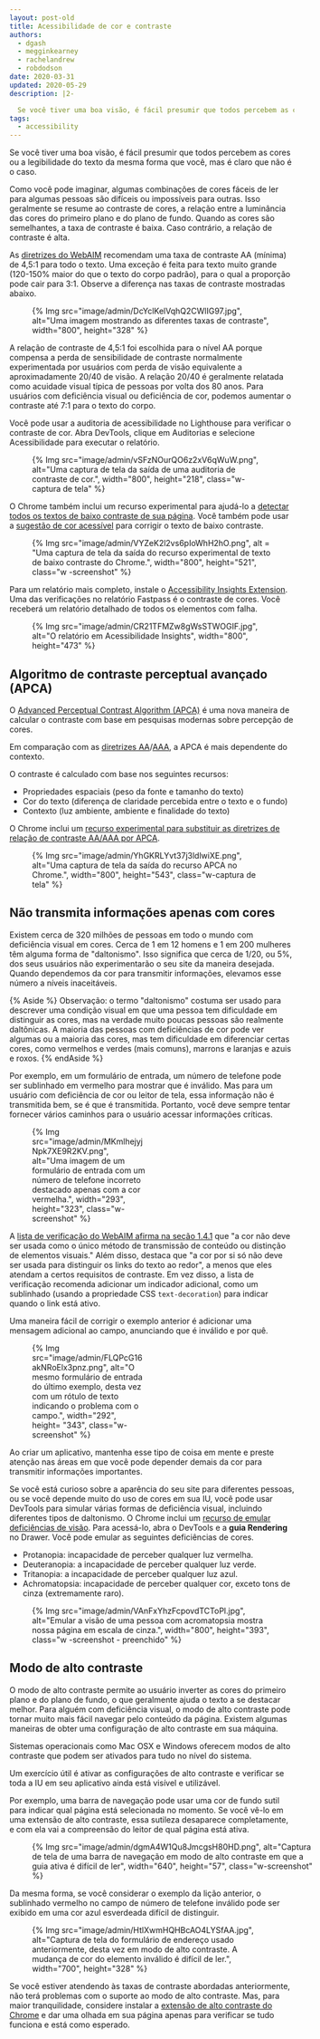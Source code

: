 ```yaml
---
layout: post-old
title: Acessibilidade de cor e contraste
authors:
  - dgash
  - megginkearney
  - rachelandrew
  - robdodson
date: 2020-03-31
updated: 2020-05-29
description: |2-

  Se você tiver uma boa visão, é fácil presumir que todos percebem as cores ou a legibilidade do texto da mesma forma que você, mas é claro que não é o caso.
tags:
  - accessibility
---
```


Se você tiver uma boa visão, é fácil presumir que todos percebem as cores ou a legibilidade do texto da mesma forma que você, mas é claro que não é o caso.

Como você pode imaginar, algumas combinações de cores fáceis de ler para algumas pessoas são difíceis ou impossíveis para outras. Isso geralmente se resume ao contraste de cores, a relação entre a luminância das cores do primeiro plano e do plano de fundo. Quando as cores são semelhantes, a taxa de contraste é baixa. Caso contrário, a relação de contraste é alta.

As [diretrizes do WebAIM](https://webaim.org/standards/wcag/) recomendam uma taxa de contraste AA (mínima) de 4,5:1 para todo o texto. Uma exceção é feita para texto muito grande (120-150% maior do que o texto do corpo padrão), para o qual a proporção pode cair para 3:1. Observe a diferença nas taxas de contraste mostradas abaixo.

<figure class="w-figure">{% Img src="image/admin/DcYclKelVqhQ2CWlIG97.jpg", alt="Uma imagem mostrando as diferentes taxas de contraste", width="800", height="328" %}</figure>

A relação de contraste de 4,5:1 foi escolhida para o nível AA porque compensa a perda de sensibilidade de contraste normalmente experimentada por usuários com perda de visão equivalente a aproximadamente 20/40 de visão. A relação 20/40 é geralmente relatada como acuidade visual típica de pessoas por volta dos 80 anos. Para usuários com deficiência visual ou deficiência de cor, podemos aumentar o contraste até 7:1 para o texto do corpo.

Você pode usar a auditoria de acessibilidade no Lighthouse para verificar o contraste de cor. Abra DevTools, clique em Auditorias e selecione Acessibilidade para executar o relatório.

<figure class="w-figure">{% Img src="image/admin/vSFzNOurQO6z2xV6qWuW.png", alt="Uma captura de tela da saída de uma auditoria de contraste de cor.", width="800", height="218", class="w-captura de tela" %}</figure>

O Chrome também inclui um recurso experimental para ajudá-lo a [detectar todos os textos de baixo contraste de sua página](https://developers.google.com/web/updates/2020/10/devtools#css-overview). Você também pode usar a [sugestão de cor acessível](https://developers.google.com/web/updates/2020/08/devtools#accessible-color) para corrigir o texto de baixo contraste.

<figure class="w-figure">{% Img src="image/admin/VYZeK2l2vs6pIoWhH2hO.png", alt = "Uma captura de tela da saída do recurso experimental de texto de baixo contraste do Chrome.", width="800", height="521", class="w -screenshot" %}</figure>

Para um relatório mais completo, instale o [Accessibility Insights Extension](https://accessibilityinsights.io/). Uma das verificações no relatório Fastpass é o contraste de cores. Você receberá um relatório detalhado de todos os elementos com falha.

<figure class="w-figure w-screenshot">{% Img src="image/admin/CR21TFMZw8gWsSTWOGIF.jpg", alt="O relatório em Acessibilidade Insights", width="800", height="473" %}</figure>

## Algoritmo de contraste perceptual avançado (APCA)

O [Advanced Perceptual Contrast Algorithm (APCA)](https://w3c.github.io/silver/guidelines/methods/Method-font-characteristic-contrast.html) é uma nova maneira de calcular o contraste com base em pesquisas modernas sobre percepção de cores.

Em comparação com as [diretrizes AA](https://www.w3.org/WAI/WCAG21/quickref/#contrast-minimum)/[AAA](https://www.w3.org/WAI/WCAG21/quickref/#contrast-enhanced), a APCA é mais dependente do contexto.

O contraste é calculado com base nos seguintes recursos:

- Propriedades espaciais (peso da fonte e tamanho do texto)
- Cor do texto (diferença de claridade percebida entre o texto e o fundo)
- Contexto (luz ambiente, ambiente e finalidade do texto)

O Chrome inclui um [recurso experimental para substituir as diretrizes de relação de contraste AA/AAA por APCA](https://developers.google.com/web/updates/2021/01/devtools#apca).

<figure class="w-figure">{% Img src="image/admin/YhGKRLYvt37j3ldlwiXE.png", alt="Uma captura de tela da saída do recurso APCA no Chrome.", width="800", height="543", class="w-captura de tela" %}</figure>

## Não transmita informações apenas com cores

Existem cerca de 320 milhões de pessoas em todo o mundo com deficiência visual em cores. Cerca de 1 em 12 homens e 1 em 200 mulheres têm alguma forma de "daltonismo". Isso significa que cerca de 1/20, ou 5%, dos seus usuários não experimentarão o seu site da maneira desejada. Quando dependemos da cor para transmitir informações, elevamos esse número a níveis inaceitáveis.

{% Aside %} Observação: o termo "daltonismo" costuma ser usado para descrever uma condição visual em que uma pessoa tem dificuldade em distinguir as cores, mas na verdade muito poucas pessoas são realmente daltônicas. A maioria das pessoas com deficiências de cor pode ver algumas ou a maioria das cores, mas tem dificuldade em diferenciar certas cores, como vermelhos e verdes (mais comuns), marrons e laranjas e azuis e roxos. {% endAside %}

Por exemplo, em um formulário de entrada, um número de telefone pode ser sublinhado em vermelho para mostrar que é inválido. Mas para um usuário com deficiência de cor ou leitor de tela, essa informação não é transmitida bem, se é que é transmitida. Portanto, você deve sempre tentar fornecer vários caminhos para o usuário acessar informações críticas.

<figure class="w-figure" style="width: 200px">{% Img src="image/admin/MKmlhejyjNpk7XE9R2KV.png", alt="Uma imagem de um formulário de entrada com um número de telefone incorreto destacado apenas com a cor vermelha.", width="293", height="323", class="w-screenshot" %}</figure>

A [lista de verificação do WebAIM afirma na seção 1.4.1](https://webaim.org/standards/wcag/checklist#sc1.4.1) que "a cor não deve ser usada como o único método de transmissão de conteúdo ou distinção de elementos visuais." Além disso, destaca que "a cor por si só não deve ser usada para distinguir os links do texto ao redor", a menos que eles atendam a certos requisitos de contraste. Em vez disso, a lista de verificação recomenda adicionar um indicador adicional, como um sublinhado (usando a propriedade CSS `text-decoration`) para indicar quando o link está ativo.

Uma maneira fácil de corrigir o exemplo anterior é adicionar uma mensagem adicional ao campo, anunciando que é inválido e por quê.

<figure class="w-figure" style="width: 200px">{% Img src="image/admin/FLQPcG16akNRoElx3pnz.png", alt="O mesmo formulário de entrada do último exemplo, desta vez com um rótulo de texto indicando o problema com o campo.", width="292", height= "343", class="w-screenshot" %}</figure>

Ao criar um aplicativo, mantenha esse tipo de coisa em mente e preste atenção nas áreas em que você pode depender demais da cor para transmitir informações importantes.

Se você está curioso sobre a aparência do seu site para diferentes pessoas, ou se você depende muito do uso de cores em sua IU, você pode usar DevTools para simular várias formas de deficiência visual, incluindo diferentes tipos de daltonismo. O Chrome inclui um [recurso de emular deficiências de visão](https://developers.google.com/web/updates/2020/03/devtools#vision-deficiencies). Para acessá-lo, abra o DevTools e a **guia Rendering** no Drawer. Você pode emular as seguintes deficiências de cores.

- Protanopia: incapacidade de perceber qualquer luz vermelha.
- Deuteranopia: a incapacidade de perceber qualquer luz verde.
- Tritanopia: a incapacidade de perceber qualquer luz azul.
- Achromatopsia: incapacidade de perceber qualquer cor, exceto tons de cinza (extremamente raro).

<figure class="w-figure">{% Img src="image/admin/VAnFxYhzFcpovdTCToPl.jpg", alt="Emular a visão de uma pessoa com acromatopsia mostra nossa página em escala de cinza.", width="800", height="393", class="w -screenshot - preenchido" %}</figure>

## Modo de alto contraste

O modo de alto contraste permite ao usuário inverter as cores do primeiro plano e do plano de fundo, o que geralmente ajuda o texto a se destacar melhor. Para alguém com deficiência visual, o modo de alto contraste pode tornar muito mais fácil navegar pelo conteúdo da página. Existem algumas maneiras de obter uma configuração de alto contraste em sua máquina.

Sistemas operacionais como Mac OSX e Windows oferecem modos de alto contraste que podem ser ativados para tudo no nível do sistema.

Um exercício útil é ativar as configurações de alto contraste e verificar se toda a IU em seu aplicativo ainda está visível e utilizável.

Por exemplo, uma barra de navegação pode usar uma cor de fundo sutil para indicar qual página está selecionada no momento. Se você vê-lo em uma extensão de alto contraste, essa sutileza desaparece completamente, e com ela vai a compreensão do leitor de qual página está ativa.

<figure class="w-figure" style="width: 500px">{% Img src="image/admin/dgmA4W1Qu8JmcgsH80HD.png", alt="Captura de tela de uma barra de navegação em modo de alto contraste em que a guia ativa é difícil de ler", width="640", height="57", class="w-screenshot" %}</figure>

Da mesma forma, se você considerar o exemplo da lição anterior, o sublinhado vermelho no campo de número de telefone inválido pode ser exibido em uma cor azul esverdeada difícil de distinguir.

<figure class="w-figure">{% Img src="image/admin/HtlXwmHQHBcAO4LYSfAA.jpg", alt="Captura de tela do formulário de endereço usado anteriormente, desta vez em modo de alto contraste. A mudança de cor do elemento inválido é difícil de ler.", width="700", height="328" %}</figure>

Se você estiver atendendo às taxas de contraste abordadas anteriormente, não terá problemas com o suporte ao modo de alto contraste. Mas, para maior tranquilidade, considere instalar a [extensão de alto contraste do Chrome](https://chrome.google.com/webstore/detail/high-contrast/djcfdncoelnlbldjfhinnjlhdjlikmph) e dar uma olhada em sua página apenas para verificar se tudo funciona e está como esperado.

